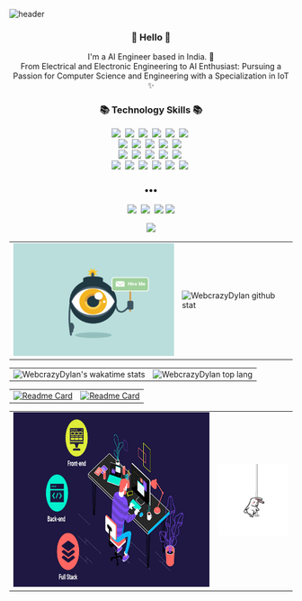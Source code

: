 ![header](https://capsule-render.vercel.app/api?type=slice&color=c8a4ea&height=190&section=header&text=Pilli%20Karthik&fontColor=236FD7&fontAlignX=45&fontAlignY=65&fontSize=80&animation=twinkling)


<h3 align="center"> 👋 Hello 👋 </h3>
<p align="center">
I'm a AI Engineer based in India. 🌱 <br>
From Electrical and Electronic Engineering to AI Enthusiast: Pursuing a Passion for Computer Science and Engineering with a Specialization in IoT ✨
</p>
<h3 align="center">📚 Technology Skills 📚</h3>
<p align="center">
  <img src="https://img.shields.io/badge/-Python-orange"/>&nbsp
  <img src="https://img.shields.io/badge/-TensorFlow-blueviolet"/>&nbsp
  <img src="https://img.shields.io/badge/-React-blue"/>&nbsp
  <img src="https://img.shields.io/badge/-Node.js-green"/>&nbsp
  <img src="https://img.shields.io/badge/-Pytorch-E92D2E"/>&nbsp
  <img src="https://img.shields.io/badge/-Scikit learn-red"/>&nbsp
  <br>
  <img src="https://img.shields.io/badge/-Deep Learning-brightgreen"/>&nbsp
  <img src="https://img.shields.io/badge/-Machine Learning-E92D2E"/>&nbsp
  <img src="https://img.shields.io/badge/-JavaScript-yellow"/>&nbsp
  <img src="https://img.shields.io/badge/-Express.js-green"/>&nbsp
  <img src="https://img.shields.io/badge/-Neural Networks (RNN, Autoencoders)-blue"/>&nbsp
  <br>
  <img src="https://img.shields.io/badge/-Data Pipelines-E92D2E"/>&nbsp
  <img src="https://img.shields.io/badge/-MongoDB-4FAA40"/>&nbsp  
  <img src="https://img.shields.io/badge/-Data Analysis & Visualization-9153C9"/>&nbsp  
  <img src="https://img.shields.io/badge/-
-navy"/>&nbsp
  <img src="https://img.shields.io/badge/-MERN Stack-422BF8"/>&nbsp
  <br>
  <img src="https://img.shields.io/badge/-API Development-orange"/>&nbsp
  <img src="https://img.shields.io/badge/-Docker-E54D26"/>&nbsp
  <img src="https://img.shields.io/badge/-Kubernetes-3C8FC6"/>&nbsp  
  <img src="https://img.shields.io/badge/-AWS-EFDB4F"/>&nbsp  
  <img src="https://img.shields.io/badge/-BootStrap-59407F"/>&nbsp    
  <img src="https://img.shields.io/badge/-Git-black"/>&nbsp
</p>

<h3 align="center">•••</h3>

<p align="center">
  <a href="https://jonghyunpark.shop/"><img src="https://img.shields.io/badge/Portfolio-FA829D?style=flat-square&logo=D-Wave Systems&logoColor=white&link=jonghyunpark.shop"/></a>&nbsp
  <a href="https://www.linkedin.com/in/itsmekarthikpilli/"><img src="https://img.shields.io/badge/LinkedIn-0A66C2?style=flat-square&logo=LinkedIn&logoColor=white&link=https://www.linkedin.com/in/jonghyun-park-dylan/?locale=en_US"/></a>&nbsp
  <a href="https://www.canva.com/design/DAFvAxXFG7s/zJZ854M7Wh1mNQn_5_6ZTQ/watch?utm_content=DAFvAxXFG7s&utm_campaign=designshare&utm_medium=link&utm_source=editor"><img src="https://img.shields.io/badge/Resume-brightgreen?style=flat-square&logo=airplayvideo&logoColor=white&link=jonghyunpark.shop"/></a>
  <a href="mailto:kkbae143@gmail.com"><img src="https://img.shields.io/badge/Gmail-d14836?style=flat-square&logo=Gmail&logoColor=white&link=mailto:jonghyun.park.dylan@gmail.com"/></a>
  
</p>


<p align="center">
  <a href="https://hits.seeyoufarm.com"><img src="https://hits.seeyoufarm.com/api/count/incr/badge.svg?url=https%3A%2F%2Fgithub.com%2FWebcrazyDylan&count_bg=%23C83DB8&title_bg=%23B07E7E&icon=github.svg&icon_color=%23E7E7E7&title=hits&edge_flat=false"/></a>
</p>

|||
|---|---|
|<img src="./hire_me_zabombey.gif" width="300" height="200"/>|![WebcrazyDylan github stat](https://github-readme-stats.vercel.app/api?username=WebcrazyDylan&show_icons=true&hide_border=true&hide=&theme=aura)|

|||
|---|---|
|![WebcrazyDylan's wakatime stats](https://github-readme-stats.vercel.app/api/wakatime?username=WebcrazyDylan&theme=shades-of-purple)|![WebcrazyDylan top lang](https://github-readme-stats.vercel.app/api/top-langs/?username=WebcrazyDylan&layout=compact&hide_border=true&theme=jolly)| 

|||
|---|---|
|[![Readme Card](https://github-readme-stats.vercel.app/api/pin/?username=WebcrazyDylan&repo=SpringBootJPA-board&theme=material-palenight)](https://github.com/WebcrazyDylan/SpringBootJPA-board)|[![Readme Card](https://github-readme-stats.vercel.app/api/pin/?username=WebcrazyDylan&repo=insta-clone-native-expo-2021&theme=calm)](https://github.com/WebcrazyDylan/insta-clone-native-expo-2021)|

|||
|---|---|
|<img src="./full-stack-development.gif" height="310"/>|<img src="./rabbitPoleDance.webp"/>|

